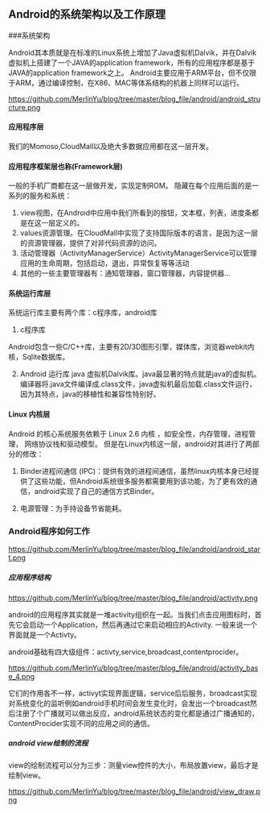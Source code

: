 ## Android的系统架构以及工作原理

###系统架构

Android其本质就是在标准的Linux系统上增加了Java虚拟机Dalvik，并在Dalvik虚拟机上搭建了一个JAVA的application framework，所有的应用程序都是基于JAVA的application framework之上。
Android主要应用于ARM平台，但不仅限于ARM，通过编译控制，在X86、MAC等体系结构的机器上同样可以运行。<br>

https://github.com/MerlinYu/blog/tree/master/blog_file/android/android_structure.png



#### 应用程序层
我们的Momoso,CloudMall以及绝大多数据应用都在这一层开发。<br>



#### 应用程序框架层也称(Framework层)

一般的手机厂商都在这一层做开发，实现定制ROM。
隐藏在每个应用后面的是一系列的服务和系统：

1. view视图，在Android中应用中我们所看到的按钮，文本框，列表，进度条都是在这一层定义的。
2. values资源管理。在CloudMall中实现了支持国际版本的语言，是因为这一层的资源管理器，提供了对非代码资源的访问。
3. 活动管理器（ActivityManagerService）ActivityManagerService可以管理应用的生命周期，包括启动，退出，异常恢复等等活动
4. 其他的一些主要管理器有：通知管理器，窗口管理器，内容提供器...


#### 系统运行库层
系统运行库主要有两个库：c程序库，android库

1. c程序库

 Android包含一些C/C++库，主要有2D/3D图形引擎，媒体库，浏览器webkit内核，Sqlite数据库。
   
2. Android 运行库
java 虚拟机Dalvik库。java最显著的特点就是java的虚拟机。编译器将.java文件编译成.class文件，java虚拟机最后加载.class文件运行，因为其特点，java的移植性和兼容性特别好。

  
#### Linux 内核层
Android 的核心系统服务依赖于 Linux 2.6 内核 ，如安全性，内存管理，进程管理， 网络协议栈和驱动模型。 
但是在Linux内核这一层，android对其进行了两部分的修改：

1. Binder进程间通信
  (IPC)：提供有效的进程间通信，虽然linux内核本身已经提供了这些功能，但Android系统很多服务都需要用到该功能，为了更有效的通信，android实现了自己的通信方式Binder。
  
2. 电源管理：为手持设备节省能耗。



### Android程序如何工作

https://github.com/MerlinYu/blog/tree/master/blog_file/android/android_start.png




##### 应用程序结构

https://github.com/MerlinYu/blog/tree/master/blog_file/android/activity.png

android的应用程序其实就是一堆activity组织在一起。当我们点击应用图标时，首先它会启动一个Application，然后再通过它来启动相应的Activity.
一般来说一个界面就是一个Activty。

android基础有四大级组件：activty,service,broadcast,contentprocider。<br>

https://github.com/MerlinYu/blog/tree/master/blog_file/android/activity_base_4.png


它们的作用各不一样，activyt实现界面逻辑，service后后服务，broadcast实现对系统变化的监听例如android手机时间会发生变化时，会发出一个broadcast然后注册了个广播就可以做出反应，android系统状态的变化都是通过广播通知的，ContentProcider实现不同的应用之间的通信。

##### android view绘制的流程

view的绘制流程可以分为三步：测量view控件的大小，布局放置view，最后才是绘制view。<br>

https://github.com/MerlinYu/blog/tree/master/blog_file/android/view_draw.png






 